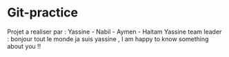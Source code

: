 # Git-practice
Projet a realiser par : Yassine - Nabil - Aymen - Haitam
Yassine team leader : 
bonjour tout le monde ja suis yassine , I am happy to know something about you !!
